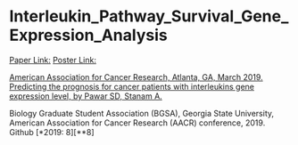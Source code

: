 # Interleukin_Pathway_Survival_Gene_Expression_Analysis
[Paper Link:](https://cancerres.aacrjournals.org/content/79/13_Supplement/4247)
[Poster Link:](https://www.claflin-computation.com/lab-journey?pgid=ktmii98q-44beb767-f231-49a1-81f1-5b2fdd46a92c)

[American Association for Cancer Research, Atlanta, GA, March 2019. Predicting the prognosis for cancer patients with interleukins gene expression level, by Pawar SD, Stanam A.](https://www.aacr.org/about-the-aacr/newsroom/news-releases/aacr-to-host-2019-annual-meeting-in-atlanta-march-29-april-3/)

Biology Graduate Student Association (BGSA), Georgia State University, American Association for Cancer Research (AACR) conference, 2019. Github [*2019: 8][**8]
